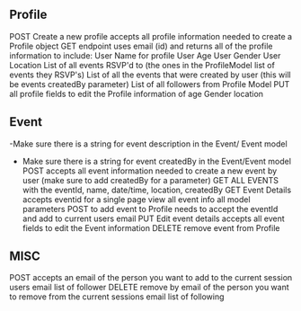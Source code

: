 ## Profile
POST Create a new profile accepts all profile information needed to create a Profile object 
GET endpoint uses email (id) and returns all of the profile information to include:
    User Name for profile
    User Age
    User Gender
    User Location
    List of all events RSVP'd to (the ones in the ProfileModel list of events they RSVP's)
    List of all the events that were created by user (this will be events createdBy parameter)
    List of all followers from Profile Model
PUT  all profile fields to edit the Profile information of age Gender location



## Event
-Make sure there is a string for event description in the Event/ Event model
- Make sure there is a string for event createdBy in the Event/Event model
POST accepts all event information needed to create a new event by user (make sure to add createdBy for a parameter)
GET ALL EVENTS with the eventId, name, date/time, location, createdBy
GET Event Details accepts eventid for a single page view all event info all model parameters
POST to add event to Profile needs to accept the eventId and add to current users email
PUT Edit event details accepts all event fields to edit the Event information
DELETE remove event from Profile

## MISC
POST accepts an email of the person you want to add to the current session users email list of follower
DELETE remove by email of the person you want to remove from the current sessions email list of following